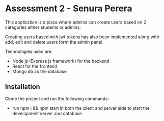 # Assessment 2 - Senura Perera

This application is a  place where admins can create users based on 2 categories either students or admins;

Creating users based with jwt tokens has also been implemented along with add, edit and delete users form the admin panel.

Technologies used are:
- Node js (Express js framework) for the backend
- React for the frontend
- Mongo db as the database

## Installation

Clone the project and run the following commands: 

- run npm i && npm start in both the client and server side to start the development server and database